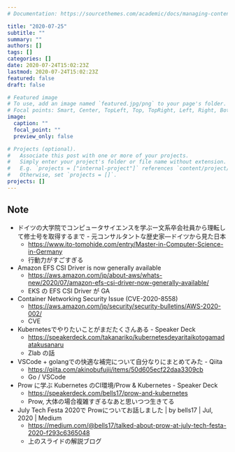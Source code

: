 ```yaml
---
# Documentation: https://sourcethemes.com/academic/docs/managing-content/

title: "2020-07-25"
subtitle: ""
summary: ""
authors: []
tags: []
categories: []
date: 2020-07-24T15:02:23Z
lastmod: 2020-07-24T15:02:23Z
featured: false
draft: false

# Featured image
# To use, add an image named `featured.jpg/png` to your page's folder.
# Focal points: Smart, Center, TopLeft, Top, TopRight, Left, Right, BottomLeft, Bottom, BottomRight.
image:
  caption: ""
  focal_point: ""
  preview_only: false

# Projects (optional).
#   Associate this post with one or more of your projects.
#   Simply enter your project's folder or file name without extension.
#   E.g. `projects = ["internal-project"]` references `content/project/deep-learning/index.md`.
#   Otherwise, set `projects = []`.
projects: []
---
```


## Note

* ドイツの大学院でコンピュータサイエンスを学ぶー文系卒会社員から理転して修士号を取得するまで - 元コンサルタントな歴史家―ドイツから見た日本
  * https://www.ito-tomohide.com/entry/Master-in-Computer-Science-in-Germany
  * 行動力がすごすぎる
* Amazon EFS CSI Driver is now generally available
  * https://aws.amazon.com/jp/about-aws/whats-new/2020/07/amazon-efs-csi-driver-now-generally-available/
  * EKS の EFS CSI Driver が GA
* Container Networking Security Issue (CVE-2020-8558)
  * https://aws.amazon.com/jp/security/security-bulletins/AWS-2020-002/
  * CVE
* Kubernetesでやりたいことがまだたくさんある - Speaker Deck
  * https://speakerdeck.com/takanariko/kubernetesdeyaritaikotogamadatakusanaru
  * Zlab の話
* VSCode + golangでの快適な補完について自分なりにまとめてみた - Qiita
  * https://qiita.com/akinobufujii/items/50d605ecf22daa3309cb
  * Go / VSCode
* Prow に学ぶ Kubernetes のCI環境/Prow & Kubernetes - Speaker Deck
  * https://speakerdeck.com/bells17/prow-and-kubernetes
  * Prow, 大体の場合複雑すぎるなあと思いつつ生きてる
* July Tech Festa 2020で Prowについてお話しました | by bells17 | Jul, 2020 | Medium
  * https://medium.com/@bells17/talked-about-prow-at-july-tech-festa-2020-f293c6365048
  * 上のスライドの解説ブログ
